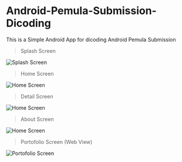 # Android-Pemula-Submission-Dicoding
This is a Simple Android App for dicoding Android Pemula Submission

> Splash Screen

![Splash Screen](./Screenshot/splash_screen.png)

> Home Screen

![Home Screen](./Screenshot/home_screen.png)

> Detail Screen

![Home Screen](./Screenshot/detail_screen.png)

> About Screen

![Home Screen](./Screenshot/about_screen.png)

> Portofolio Screen (Web View)

![Portofolio Screen](./Screenshot/webview_screen.png)